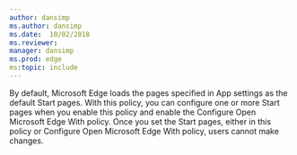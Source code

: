 ```yaml
---
author: dansimp
ms.author: dansimp
ms.date:  10/02/2018
ms.reviewer: 
manager: dansimp
ms.prod: edge
ms:topic: include
---
```


By default, Microsoft Edge loads the pages specified in App settings as the default Start pages.  With this policy, you can configure one or more Start pages when you enable this policy and enable the Configure Open Microsoft Edge With policy. Once you set the Start pages, either in this policy or Configure Open Microsoft Edge With policy, users cannot make changes. 
